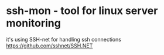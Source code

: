 # ssh-mon - tool for linux server monitoring
it's using SSH-net for handling ssh connections https://github.com/sshnet/SSH.NET
